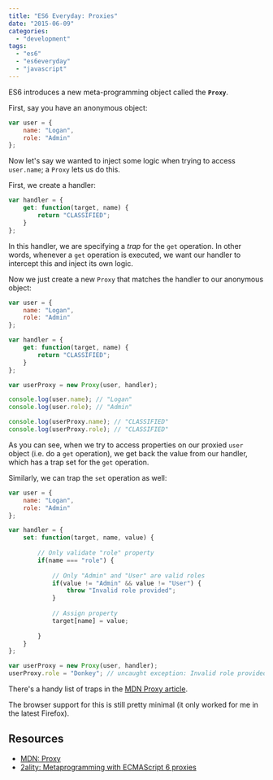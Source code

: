 ```yaml
---
title: "ES6 Everyday: Proxies"
date: "2015-06-09"
categories: 
  - "development"
tags: 
  - "es6"
  - "es6everyday"
  - "javascript"
---
```


ES6 introduces a new meta-programming object called the **`Proxy`**.

First, say you have an anonymous object:

```javascript
var user = {
    name: "Logan",
    role: "Admin"
};
```

Now let's say we wanted to inject some logic when trying to access `user.name`; a `Proxy` lets us do this.

First, we create a handler:

```javascript
var handler = {
    get: function(target, name) {
        return "CLASSIFIED";
    }
};
```

In this handler, we are specifying a _trap_ for the `get` operation. In other words, whenever a `get` operation is executed, we want our handler to intercept this and inject its own logic.

Now we just create a new `Proxy` that matches the handler to our anonymous object:

```javascript
var user = {
    name: "Logan",
    role: "Admin"
};

var handler = {
    get: function(target, name) {
        return "CLASSIFIED";
    }
};

var userProxy = new Proxy(user, handler);

console.log(user.name); // "Logan"
console.log(user.role); // "Admin"

console.log(userProxy.name); // "CLASSIFIED"
console.log(userProxy.role); // "CLASSIFIED"
```

As you can see, when we try to access properties on our proxied `user` object (i.e. do a `get` operation), we get back the value from our handler, which has a trap set for the `get` operation.

Similarly, we can trap the `set` operation as well:

```javascript
var user = {
    name: "Logan",
    role: "Admin"
};

var handler = {
    set: function(target, name, value) {
        
        // Only validate "role" property
        if(name === "role") {
            
            // Only "Admin" and "User" are valid roles
            if(value != "Admin" && value != "User") {
                throw "Invalid role provided";
            }
            
            // Assign property
            target[name] = value;
            
        }
    }
};

var userProxy = new Proxy(user, handler);
userProxy.role = "Donkey"; // uncaught exception: Invalid role provided
```

There's a handy list of traps in the [MDN Proxy article](https://developer.mozilla.org/en-US/docs/Web/JavaScript/Reference/Global_Objects/Proxy).

The browser support for this is still pretty minimal (it only worked for me in the latest Firefox).

## Resources

- [MDN: Proxy](https://developer.mozilla.org/en-US/docs/Web/JavaScript/Reference/Global_Objects/Proxy)
- [2ality: Metaprogramming with ECMAScript 6 proxies](http://www.2ality.com/2014/12/es6-proxies.html)
